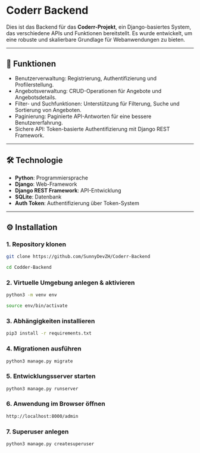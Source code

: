 # Coderr Backend

Dies ist das Backend für das **Coderr-Projekt**, ein Django-basiertes System, das verschiedene APIs und Funktionen bereitstellt. Es wurde entwickelt, um eine robuste und skalierbare Grundlage für Webanwendungen zu bieten.

---

## 🚀 Funktionen

- Benutzerverwaltung: Registrierung, Authentifizierung und Profilerstellung.
- Angebotsverwaltung: CRUD-Operationen für Angebote und Angebotsdetails.
- Filter- und Suchfunktionen: Unterstützung für Filterung, Suche und Sortierung von Angeboten.
- Paginierung: Paginierte API-Antworten für eine bessere Benutzererfahrung.
- Sichere API: Token-basierte Authentifizierung mit Django REST Framework.

---

## 🛠️ Technologie

- **Python**: Programmiersprache
- **Django**: Web-Framework
- **Django REST Framework**: API-Entwicklung
- **SQLite**: Datenbank
- **Auth Token**: Authentifizierung über Token-System 

---

## ⚙️ Installation

### 1. Repository klonen
```bash
git clone https://github.com/SunnyDevZH/Coderr-Backend
```
```bash
cd Codder-Backend
```
### 2. Virtuelle Umgebung anlegen & aktivieren
```bash
python3 -m venv env
```
```bash
source env/bin/activate
```
### 3. Abhängigkeiten installieren
```bash
pip3 install -r requirements.txt
```
### 4. Migrationen ausführen
```bash
python3 manage.py migrate
```
### 5. Entwicklungsserver starten
```bash
python3 manage.py runserver
```
### 6. Anwendung im Browser öffnen
```bash
http://localhost:8000/admin
```
### 7. Superuser anlegen
```bash
python3 manage.py createsuperuser
```


